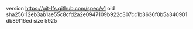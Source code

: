 version https://git-lfs.github.com/spec/v1
oid sha256:12eb3ab1ae55c8cfd2a2e0947109b922c307cc1b3636f0b5a340901db89f16ed
size 5925
